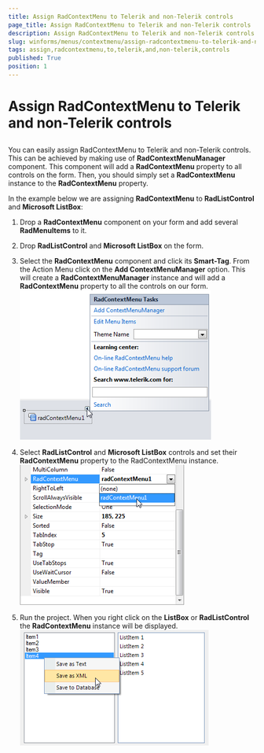 ```yaml
---
title: Assign RadContextMenu to Telerik and non-Telerik controls
page_title: Assign RadContextMenu to Telerik and non-Telerik controls | UI for WinForms Documentation
description: Assign RadContextMenu to Telerik and non-Telerik controls
slug: winforms/menus/contextmenu/assign-radcontextmenu-to-telerik-and-non-telerik-controls
tags: assign,radcontextmenu,to,telerik,and,non-telerik,controls
published: True
position: 1
---
```


# Assign RadContextMenu to Telerik and non-Telerik controls



## 

You can easily assign RadContextMenu to Telerik and non-Telerik controls. This can be achieved by making use of __RadContextMenuManager__ component. This component will add a __RadContextMenu__ property to all controls on the form. Then, you should simply set a __RadContextMenu__ instance to the __RadContextMenu__ property.

In the example below we are assigning __RadContextMenu__ to __RadListControl__ and __Microsoft ListBox__:

1. Drop a __RadContextMenu__ component on your form and add several __RadMenuItems__ to it.

1. Drop __RadListControl__ and __Microsoft ListBox__ on the form.

1. Select the __RadContextMenu__ component and click its __Smart-Tag__. From the Action Menu click on the __Add ContextMenuManager__ option. This will create a __RadContextMenuManager__ instance and will add a __RadContextMenu__ property to all the controls on our form. <br>![menus-context-menu-assign-radcontextmenu-to-telerik-and-non-telerik-controls 001](images/menus-context-menu-assign-radcontextmenu-to-telerik-and-non-telerik-controls001.png)

1. Select __RadListControl__ and __Microsoft ListBox__ controls and set their __RadContextMenu__ property to the RadContextMenu instance.<br>![menus-context-menu-assign-radcontextmenu-to-telerik-and-non-telerik-controls 002](images/menus-context-menu-assign-radcontextmenu-to-telerik-and-non-telerik-controls002.png)

1. Run the project. When you right click on the __ListBox__ or __RadListControl__ the __RadContextMenu__ instance will be displayed.<br>![menus-context-menu-assign-radcontextmenu-to-telerik-and-non-telerik-controls 003](images/menus-context-menu-assign-radcontextmenu-to-telerik-and-non-telerik-controls003.png)
